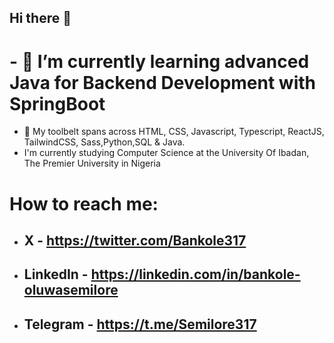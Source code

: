 ## Hi there 👋
# - 🌱 I’m currently learning advanced Java for Backend Development with SpringBoot
- 🔭 My toolbelt spans across HTML, CSS, Javascript, Typescript, ReactJS, TailwindCSS, Sass,Python,SQL & Java.
- I'm currently studying Computer Science at the University Of Ibadan, The Premier University in Nigeria

# How to reach me:
- ## X - https://twitter.com/Bankole317
- ## LinkedIn - https://linkedin.com/in/bankole-oluwasemilore
- ## Telegram - https://t.me/Semilore317
<!--
**Semilore317/Semilore317** is a ✨ _special_ ✨ repository because its `README.md` (this file) appears on your GitHub profile.

Here are some ideas to get you started:


 
- 👯 I’m looking to collaborate on ...
- 🤔 I’m looking for help with ...
- 💬 Ask me about ...

- 😄 Pronouns: ...
- ⚡ Fun fact: ...
-->
